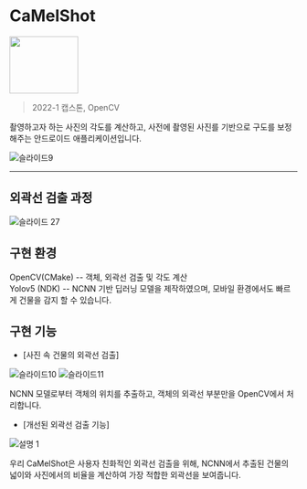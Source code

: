 # CaMelShot
<img src="https://user-images.githubusercontent.com/86253257/192739421-855837fb-0885-4855-ae27-697355f5b895.PNG" width="120" height="100">

> 2022-1 캡스톤, OpenCV
  
  촬영하고자 하는 사진의 각도를 계산하고, 사전에 촬영된 사진를 기반으로 구도를 보정해주는 안드로이드 애플리케이션입니다.
  
  ![슬라이드9](https://user-images.githubusercontent.com/88618717/192153624-8c46ab3f-45a7-4af8-a7c0-99b3b590bf3b.PNG)

  * * * 
  ## 외곽선 검출 과정

  ![슬라이드 27](https://user-images.githubusercontent.com/88618717/192153779-b08fc582-d3d6-4d2e-b0e5-da5941c56d7f.png)
  
  ## 구현 환경
  OpenCV(CMake) -- 객체, 외곽선 검출 및 각도 계산  
  Yolov5 (NDK) -- NCNN 기반 딥러닝 모델을 제작하였으며, 모바일 환경에서도 빠르게 건물을 감지 할 수 있습니다.

  ## 구현 기능

  * [사진 속 건물의 외곽선 검출]
  
  ![슬라이드10](https://user-images.githubusercontent.com/88618717/192153669-2b8b299a-adae-49d4-a6c7-75863188464c.PNG)
  ![슬라이드11](https://user-images.githubusercontent.com/88618717/192153689-c88c0027-68db-4e9f-9c3f-b0b4bca24abf.PNG)
  
  NCNN 모델로부터 객체의 위치를 추출하고, 객체의 외곽선 부분만을 OpenCV에서 처리합니다.
  
  * [개선된 외곽선 검출 기능]

  ![설명 1](https://user-images.githubusercontent.com/88618717/192153766-b3882d48-e3c9-483e-b46f-17ae7cde15c0.png)

  우리 CaMelShot은 사용자 친화적인 외곽선 검출을 위해, NCNN에서 추출된 건물의 넓이와 사진에서의 비율을 계산하여 가장 적합한 외곽선을 보여줍니다. 



